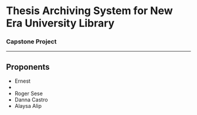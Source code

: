 <h1>Thesis Archiving System for New Era University Library</h1>
<h3>Capstone Project</h3>
<hr>
<h2>Proponents</h2>
<ul>
<li>Ernest<li>
<li>Roger Sese</li>
<li>Danna Castro</li>
<li>Alaysa Alip</li>
</ul>
